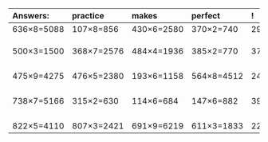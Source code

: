 | Answers: | practice | makes | perfect | ! |
| :--- | :--- | :--- | :--- | :--- |
| 636×8=5088 | 107×8=856 | 430×6=2580 | 370×2=740 | 296×4=1184 | 
|   |   |   |   |   | 
|   |   |   |   |   | 
|   |   |   |   |   | 
| 500×3=1500 | 368×7=2576 | 484×4=1936 | 385×2=770 | 374×9=3366 | 
|   |   |   |   |   | 
|   |   |   |   |   | 
|   |   |   |   |   | 
|   |   |   |   |   | 
| 475×9=4275 | 476×5=2380 | 193×6=1158 | 564×8=4512 | 248×3=744 | 
|   |   |   |   |   | 
|   |   |   |   |   | 
|   |   |   |   |   | 
|   |   |   |   |   | 
| 738×7=5166 | 315×2=630 | 114×6=684 | 147×6=882 | 393×3=1179 | 
|   |   |   |   |   | 
|   |   |   |   |   | 
|   |   |   |   |   | 
|   |   |   |   |   | 
| 822×5=4110 | 807×3=2421 | 691×9=6219 | 611×3=1833 | 222×5=1110 | 
